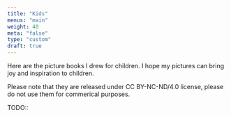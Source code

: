 ```yaml
---
title: "Kids"
menus: "main"
weight: 40
meta: "false"
type: "custom"
draft: true
---
```


Here are the picture books I drew for children. I hope my pictures can bring joy and inspiration to children.

Please note that they are released under CC BY-NC-ND/4.0 license, please do not use them for commerical purposes.

TODO::
